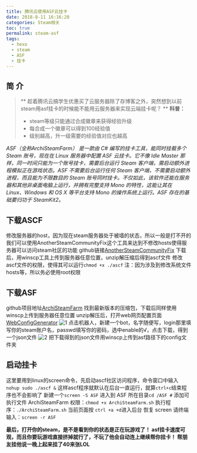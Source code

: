 ```yaml
---
title: 腾讯云使用ASF云挂卡
date: 2018-8-11 16:16:20
categories: Steam相关
toc: true
permalink: steam-asf
tags:
  - hexo
  - steam
  - ASF
  - 挂卡
---
```

简 介
----
>**
>趁着腾讯云搞学生优惠买了云服务器除了存博客之外，突然想到以前steam用asf挂卡的时候能不能用云服务器来实现云端挂卡呢？
>**
>**科普：**
> - steam等级只能通过合成徽章来获得经验升级
> - 每合成一个徽章可以得到100经验值
> - 级别越高，升一级需要的经验值对应也越高

<!-- more -->

*ASF（全称ArchiSteamFarm） 是一款由 C# 编写的挂卡工具，能同时挂载多个 Steam 账号，现在在 Linux 服务器中配置 ASF 云挂卡。它不像 Idle Master 那样，同一时间只能为一个账号挂卡，需要后台运行 Steam 客户端，需启动额外进程模拟正在游戏状态。ASF 不需要后台运行任何 Steam 客户端，不需要启动额外进程，而且能为不限数目的 Steam 账号同时挂卡。不仅如此，该软件还能在服务器和其他非桌面电脑上运行，并拥有完整支持 Mono 的特性，这能让其在 Linux、Windows 和 OS X 等平台支持 Mono 的操作系统上运行。ASF 存在的基础要归功于 SteamKit2。*

下载ASCF
----
修改服务器的host，因为现在steam服务器处于被墙的状态，所以一般是打不开的
我们可以使用AnotherSteamCommunityFix这个工具来达到不修改hosts使得服务器可以访问steam社区的功能
github链接[AnotherSteamCommunityFix](https://github.com/zyfworks/AnotherSteamCommunityFix)
下载后，用winscp工具上传到服务器任意位置，unzip解压缩后得到ascf文件
修改ascf文件的权限，使得其可以运行`chmod +x ./ascf`
注：因为涉及到修改系统文件hosts等，所以务必使用root权限

下载ASF
----
github项目地址[ArchiSteamFarm](https://github.com/JustArchi/ArchiSteamFarm/releases)
找到最新版本的压缩包，下载后同样使用winscp上传到服务器任意位置
unzip解压后，打开web网页配置页面[WebConfigGenerator](https://justarchinet.github.io/ASF-WebConfigGenerator/#/)
![1](https://tedioreleeblog.pek3b.qingstor.com/%E8%85%BE%E8%AE%AF%E4%BA%91%E4%BD%BF%E7%94%A8ASF%E4%BA%91%E6%8C%82%E5%8D%A1/1.png)
点击机器人，新建一个bot，名字随便写，login那里填写你的steam账户名，passwd填写你的密码，选中enable的√，点击下载，得到一个json文件
![2](https://tedioreleeblog.pek3b.qingstor.com/%E8%85%BE%E8%AE%AF%E4%BA%91%E4%BD%BF%E7%94%A8ASF%E4%BA%91%E6%8C%82%E5%8D%A1/2.png)
把下载得到的json文件用winscp上传到asf路径下的config文件夹

启动挂卡
----
这里要用到linux的screen命令，先启动ascf社区访问程序，命令窗口中输入```nohup sudo ./ascf &```
这样ascf程序就默认在后台一直运行，就算```ctrl+c```结束程序也不会影响了
新建一个`screen -S ASF`
进入到 ASF 所在目录`cd /ASF #`
添加可执行文件 ArchiSteamFarm 权限：`chmod +x ArchiSteamFarm.sh`
执行程序：`./ArchiSteamFarm.sh`
当前页面按 `ctrl +a +d`进入后台
恢复 screen 请终端输入：`screen -r ASF`



**最后，打开你的steam，是不是看到你的状态是正在玩游戏了！
asf挂卡速度可观，而且你要玩游戏直接挤掉就行了，不玩了他会自动连上继续帮你挂卡！
帮朋友挂他说一晚上起来挂了40来张LOL**
